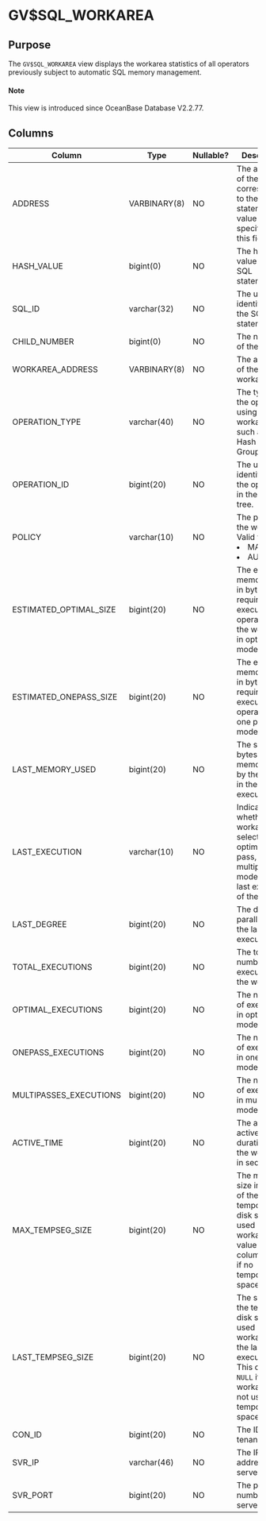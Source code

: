 # GV$SQL_WORKAREA

## Purpose

The `GV$SQL_WORKAREA` view displays the workarea statistics of all operators previously subject to automatic SQL memory management.

<main id="notice" type='explain'>
  <h4>Note</h4>
  <p>This view is introduced since OceanBase Database V2.2.77. </p>
</main>

## Columns

| **Column** | **Type** | **Nullable?** | **Description** |
|------------------------|--------------|----------------|----------|
| ADDRESS | VARBINARY(8) | NO | The address of the handle corresponding to the SQL statement. No value is specified for this field. |
| HASH_VALUE | bigint(0) | NO | The hash value of the SQL statement. |
| SQL_ID | varchar(32) | NO | The unique identifier of the SQL statement. |
| CHILD_NUMBER | bigint(0) | NO | The number of the cursor. |
| WORKAREA_ADDRESS | VARBINARY(8) | NO | The address of the workarea. |
| OPERATION_TYPE | varchar(40) | NO | The type of the operator using the workarea, such as Sort, Hash Join, or Group by. |
| OPERATION_ID | bigint(20) | NO | The unique identifier of the operator in the plan tree. |
| POLICY | varchar(10) | NO | The policy for the workarea. Valid values: <li>MANUAL<li> AUTO |
| ESTIMATED_OPTIMAL_SIZE | bigint(20) | NO | The estimated memory size in bytes required for executing the operator in the workarea in optimal mode. |
| ESTIMATED_ONEPASS_SIZE | bigint(20) | NO | The estimated memory size in bytes required for executing the operator in one pass mode. |
| LAST_MEMORY_USED | bigint(20) | NO | The size in bytes of the memory used by the cursor in the last execution. |
| LAST_EXECUTION | varchar(10) | NO | Indicates whether the workarea selects the optimal, one pass, or multipasses mode in the last execution of the cursor. |
| LAST_DEGREE | bigint(20) | NO | The degree of parallelism in the last execution. |
| TOTAL_EXECUTIONS | bigint(20) | NO | The total number of executions in the workarea. |
| OPTIMAL_EXECUTIONS | bigint(20) | NO | The number of executions in optimal mode. |
| ONEPASS_EXECUTIONS | bigint(20) | NO | The number of executions in one pass mode. |
| MULTIPASSES_EXECUTIONS | bigint(20) | NO | The number of executions in multipasses mode. |
| ACTIVE_TIME | bigint(20) | NO | The average active duration of the workarea in seconds. |
| MAX_TEMPSEG_SIZE | bigint(20) | NO | The maximum size in bytes of the temporary disk space used by the workarea. The value of this column is `NULL` if no temporary space is used. |
| LAST_TEMPSEG_SIZE | bigint(20) | NO | The size of the temporary disk space used by the workarea in the last execution. This column is `NULL` if the workarea did not use the temporary space. |
| CON_ID | bigint(20) | NO | The ID of the tenant. |
| SVR_IP | varchar(46) | NO | The IP address of the server. |
| SVR_PORT | bigint(20) | NO | The port number of the server. |
